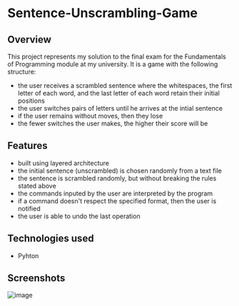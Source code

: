 # Sentence-Unscrambling-Game

## Overview
This project represents my solution to the final exam for the Fundamentals of Programming module at my university. It is a game with the following structure:
- the user receives a scrambled sentence where the whitespaces, the first letter of each word, and the last letter of each word retain their initial positions
- the user switches pairs of letters until he arrives at the intial sentence
- if the user remains without moves, then they lose
- the fewer switches the user makes, the higher their score will be

## Features
- built using layered architecture
- the initial sentence (unscrambled) is chosen randomly from a text file
- the sentence is scrambled randomly, but without breaking the rules stated above
- the commands inputed by the user are interpreted by the program
- if a command doesn't respect the specified format, then the user is notified
- the user is able to undo the last operation
  
## Technologies used
- Pyhton

## Screenshots
![image](https://github.com/Rares1707/Sentence-Unscrambling-Game/assets/115061254/4519c942-5a22-4166-833c-9444c538dcfd)
